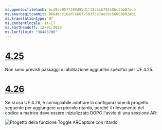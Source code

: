 ```yaml
---
ms.openlocfilehash: bcd9ae057f289d85d1f12d5cb79258bc3bb87ace
ms.sourcegitcommit: 9664bcc10ed7e60f7593f3a7ae58c66060802ab1
ms.translationtype: HT
ms.contentlocale: it-IT
ms.lasthandoff: 12/01/2020
ms.locfileid: "96443708"
---
```

# <a name="425"></a>[4.25](#tab/425)

Non sono previsti passaggi di abilitazione aggiuntivi specifici per UE 4.25.

# <a name="426"></a>[4.26](#tab/426)

Se si usa UE 4.26, è consigliabile adottare la configurazione di progetto seguente per aggiungere un piccolo ritardo, perché il rilevamento del codice a matrice deve essere inizializzato DOPO l'avvio di una sessione AR:

![Progetto della funzione Toggle ARCapture con ritardo](../images/qr-codes-img-01.png)
